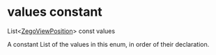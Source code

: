


# values constant







List&lt;[ZegoViewPosition](../../zego_uikit_prebuilt_live_audio_room/ZegoViewPosition.md)> const values
  




<p>A constant List of the values in this enum, in order of their declaration.</p>










